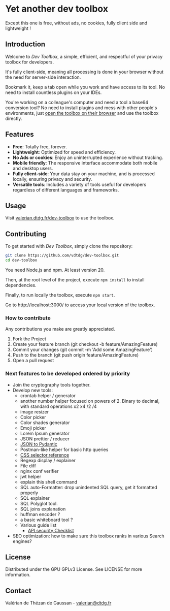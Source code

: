 # Yet another dev toolbox

Except this one is free, without ads, no cookies, fully client side and lightweight !

## Introduction

Welcome to _Dev Toolbox_, a simple, efficient, and respectful of your privacy toolbox for developers.

It's fully client-side, meaning all processing is done in your browser without the need for server-side interaction.

Bookmark it, keep a tab open while you work and have access to its tool. No need to install countless plugins on your IDEs.

You're working on a colleague's computer and need a tool a base64 conversion tool? No need to install plugins and mess with other people's environments, just [open the toolbox on their browser](https://valerian.dtdg.fr/dev-toolbox) and use the toolbox directly.

## Features

- **Free**: Totally free, forever.
- **Lightweight**: Optimized for speed and efficiency.
- **No Ads or cookies**: Enjoy an uninterrupted experience without tracking.
- **Mobile friendly**: The responsive interface accommodate both mobile and desktop users.
- **Fully client-side**: Your data stay on your machine, and is processed locally, ensuring privacy and security.
- **Versatile tools**: Includes a variety of tools useful for developers regardless of different languages and frameworks.

## Usage

Visit [valerian.dtdg.fr/dev-toolbox](https://valerian.dtdg.fr/dev-toolbox) to use the toolbox.

## Contributing

To get started with _Dev Toolbox_, simply clone the repository:

```bash
git clone https://github.com/vdtdg/dev-toolbox.git
cd dev-toolbox
```

You need Node.js and npm. At least version 20.

Then, at the root level of the project, execute `npm install` to install dependencies.

Finally, to run locally the toolbox, execute `npm start`.

Go to http://localhost:3000/ to access your local version of the toolbox.

### How to contribute

Any contributions you make are greatly appreciated.

1. Fork the Project
2. Create your feature branch (git checkout -b feature/AmazingFeature)
3. Commit your changes (git commit -m 'Add some AmazingFeature')
4. Push to the branch (git push origin feature/AmazingFeature)
5. Open a pull request

### Next features to be developed ordered by priority

- Join the cryptography tools together.
- Develop new tools:
  - crontab helper / generator
  - another number helper focused on powers of 2. Binary to decimal, with standard operations x2 x4 /2 /4
  - image resizer
  - Color picker
  - Color shades generator
  - Emoji picker
  - Lorem Ipsum generator
  - JSON prettier / reducer
  - [JSON to Pydantic](https://jsontopydantic.com/)
  - Postman-like helper for basic http queries
  - [CSS selector reference](https://www.w3schools.com/cssref/css_selectors.php)
  - Regexp display / explainer
  - File diff
  - nginx conf verifier
  - jwt helper
  - explain this shell command
  - SQL auto-Formatter: drop unindented SQL query, get it formatted properly
  - SQL explainer
  - SQL Polyglot tool.
  - SQL joins explanation
  - huffman encoder ?
  - a basic whiteboard tool ?
  - Various guide list
    - [API security Checklist](https://github.com/shieldfy/API-Security-Checklist/blob/master/README.md?source=post_page-----78fd25dac4df--------------------------------)
- SEO optimization: how to make sure this toolbox ranks in various Search engines?

## License

Distributed under the GPU GPLv3 License. See LICENSE for more information.

## Contact

Valérian de Thézan de Gaussan - [valerian@dtdg.fr](mailto:valerian@dtdg.fr)
